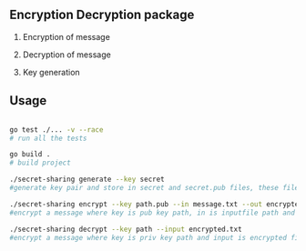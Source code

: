 

## Encryption Decryption package

1. Encryption of message

2. Decryption of message

3. Key generation


## Usage

```bash

go test ./... -v --race
# run all the tests

go build .
# build project

./secret-sharing generate --key secret
#generate key pair and store in secret and secret.pub files, these files should not exist before

./secret-sharing encrypt --key path.pub --in message.txt --out encrypted.txt
#encrypt a message where key is pub key path, in is inputfile path and out is outputfile path

./secret-sharing decrypt --key path --input encrypted.txt
#encrypt a message where key is priv key path and input is encrypted file path

```